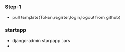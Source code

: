 ### Step-1
- pull template(Token,register,login,logout from github)

### startapp
- django-admin starpapp cars
- 



















